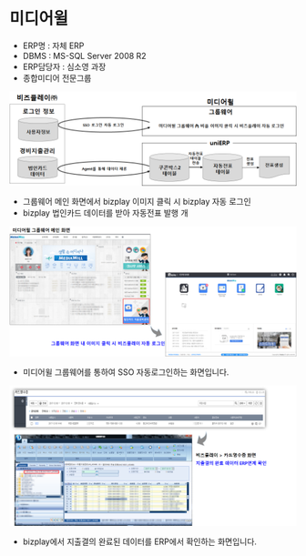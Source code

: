 # 미디어윌

 - ERP명 : 자체 ERP  
 - DBMS : MS-SQL Server 2008 R2  
 - ERP담당자 : 심소영 과장  
 - 종합미디어 전문그룹

![\[&#xADF8;&#xB9BC;1\] &#xAD6C;&#xC131;&#xB3C4;](../../../.gitbook/assets/image%20%28203%29.png)

 - 그룹웨어 메인 화면에서 bizplay 이미지 클릭 시 bizplay 자동 로그인  
 - bizplay 법인카드 데이터를 받아 자동전표 발행 개

![\[&#xADF8;&#xB9BC;2\] SSO &#xC790;&#xB3D9; &#xB85C;&#xADF8;&#xC778;](../../../.gitbook/assets/image%20%288%29.png)

 - 미디어윌 그룹웨어를 통하여 SSO 자동로그인하는 화면입니다.

![\[&#xADF8;&#xB9BC;3\] &#xC9C0;&#xCD9C;&#xACB0;&#xC758; &#xC644;&#xB8CC; &#xB370;&#xC774;&#xD130; ERP&#xC5F0;&#xACC4;](../../../.gitbook/assets/image%20%284%29.png)

 - bizplay에서 지출결의 완료된 데이터를 ERP에서 확인하는 화면입니다.

